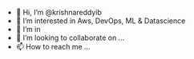 - 👋 Hi, I’m @krishnareddyib
- 👀 I’m interested in Aws, DevOps, ML & Datascience
- 🌱 I’m in
- 💞️ I’m looking to collaborate on ...
- 📫 How to reach me ...

<!---
krishnareddyib/krishnareddyib is a ✨ special ✨ repository because its `README.md` (this file) appears on your GitHub profile.
You can click the Preview link to take a look at your changes.
--->
